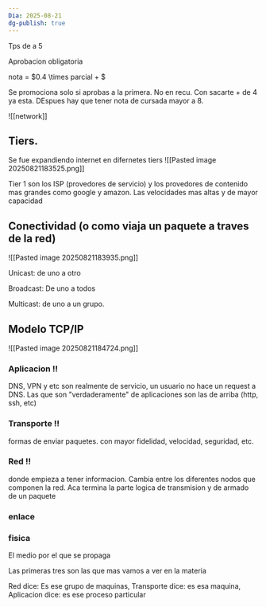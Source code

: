 ```yaml
---
Dia: 2025-08-21
dg-publish: true
---
```

Tps de a 5

Aprobacion obligatoria 

nota = $0.4 \times parcial + $


Se promociona solo si aprobas a la primera. No en recu. Con sacarte + de 4 ya esta. DEspues hay que tener nota de cursada mayor a 8.


![[network]]


## Tiers. 


Se fue expandiendo internet en difernetes tiers
![[Pasted image 20250821183525.png]]

Tier 1 son los ISP (provedores de servicio) y los provedores de contenido mas grandes como google y amazon. Las velocidades mas altas y de mayor capacidad


## Conectividad (o como viaja un paquete a traves de la red)

![[Pasted image 20250821183935.png]]


Unicast: de uno a otro

Broadcast: De uno a todos

Multicast: de uno a un grupo.

## Modelo TCP/IP

![[Pasted image 20250821184724.png]]



### Aplicacion !!
DNS, VPN y etc son realmente de servicio, un usuario no hace un request a DNS. Las que son "verdaderamente" de aplicaciones son las de arriba (http, ssh, etc) 

### Transporte !!
formas de enviar paquetes. con mayor fidelidad, velocidad, seguridad, etc.

### Red !!
donde empieza a tener informacion. Cambia entre los diferentes nodos que componen la red. Aca termina la parte logica de transmision y de armado de un paquete

### enlace


### fisica
El medio por el que se propaga


Las primeras tres son las que mas vamos a ver en la materia


Red dice: Es ese grupo de maquinas, Transporte dice: es esa maquina, Aplicacion dice: es ese proceso particular
